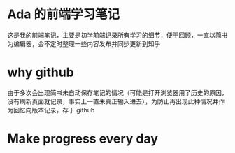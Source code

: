 # Ada 的前端学习笔记

这是我的前端笔记，主要是初学前端记录所有学习的细节，便于回顾，一直以简书为编辑器，会不定时整理一些内容发布并同步更新到知乎

# why github

由于多次会出现简书未自动保存笔记的情况（可能是打开浏览器用了历史的原因，没有刷新页面就记录，事实上一直未真正输入进去），为防止再出现此种情况并作为回忆向版本记录，存于 github   


# Make progress every day
